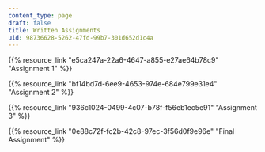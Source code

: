 ```yaml
---
content_type: page
draft: false
title: Written Assignments
uid: 98736628-5262-47fd-99b7-301d652d1c4a
---
```

{{% resource_link "e5ca247a-22a6-4647-a855-e27ae64b78c9" "Assignment 1" %}}

{{% resource_link "bf14bd7d-6ee9-4653-974e-684e799e31e4" "Assignment 2" %}}

{{% resource_link "936c1024-0499-4c07-b78f-f56eb1ec5e91" "Assignment 3" %}}

{{% resource_link "0e88c72f-fc2b-42c8-97ec-3f56d0f9e96e" "Final Assignment" %}}